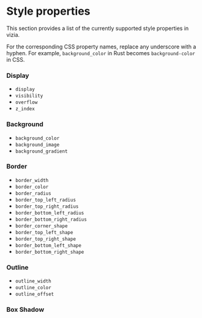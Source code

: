 # Style properties

This section provides a list of the currently supported style properties in vizia.

For the corresponding CSS property names, replace any underscore with a hyphen. For example, `background_color` in Rust becomes `background-color` in CSS.

### Display
- `display`
- `visibility`
- `overflow`
- `z_index`

### Background
- `background_color`
- `background_image`
- `background_gradient`

### Border
- `border_width`
- `border_color`
- `border_radius`
- `border_top_left_radius`
- `border_top_right_radius`
- `border_bottom_left_radius`
- `border_bottom_right_radius`
- `border_corner_shape`
- `border_top_left_shape`
- `border_top_right_shape`
- `border_bottom_left_shape`
- `border_bottom_right_shape`

### Outline
- `outline_width`
- `outline_color`
- `outline_offset`

### Box Shadow
